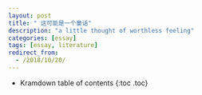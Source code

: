 ```yaml
---
layout: post
title: " 这可能是一个童话"
description: "a little thought of worthless feeling"
categories: [essay]
tags: [essay, literature]
redirect_from:
  - /2018/10/20/
---
```


* Kramdown table of contents
{:toc .toc}


